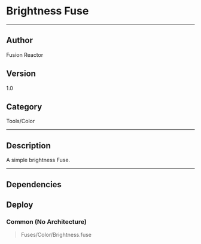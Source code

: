 # Brightness Fuse
___

## Author
Fusion Reactor

## Version
1.0

## Category
Tools/Color

___

## Description
A simple brightness Fuse.

___

## Dependencies

## Deploy

### Common (No Architecture)

> Fuses/Color/Brightness.fuse  
